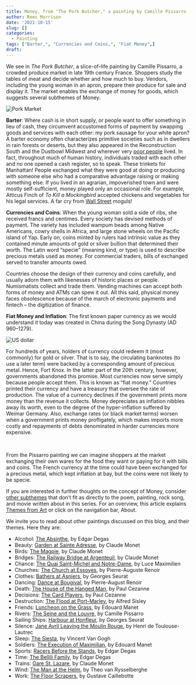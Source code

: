 ```yaml
---
title: Money, from "The Pork Butcher," a painting by Camille Pissarro
author: Rees Morrison
date: '2021-10-15'
slug: []
categories:
  - Painting
tags: ["Barter,", "Currencies and Coins,", "Fiat Money",]
draft: 
---
```


We see in *The Pork Butcher*, a slice-of-life painting by Camille Pissarro, a crowded produce market in late 19th century France.  Shoppers study the tables of meat and decide whether and how much to buy.  Vendors, including the young woman in an apron, prepare their produce for sale and display it.  The  market enables the exchange of money for goods, which suggests several subthemes of Money.

<!--more-->

![Pork Market](/media/MoneyPork.jpg)

**Barter**:  Where cash is in short supply, or people want to offer something in lieu of cash, they circumvent accustomed forms of payment by swapping goods and services with each other: my pork sausage for your white apron?  A barter economy often characterizes primitive societies such as in dwellers in rain forests or deserts, but they also appeared in the Reconstruction South and the Dustbowl Midwest and wherever very [poor people](https://themesfromart.com/post/2021-10-15-money-from-poor-side-of-town-a-song-by-johnny-rivers/moneypoor/) lived.  In fact, throughout much of human history,  individuals traded with each other and no one opened a cash register, so to speak.  These trinkets for Manhattan!  People exchanged what they were good at doing or producing with someone else who had a comparative advantage raising or making something else. If you lived in an agrarian, impoverished town and were mostly self-sufficient, money played only an occasional role.  For example, Atticus Finch of *To Kill a Mockingbird* accepted chickens and vegetables for his legal services.  A far cry from [Wall Street](https://themesfromart.com/post/2021-10-15-money-from-wall-street-a-movie-starring-michael-douglas-and-michael-sheen/moneywall/) moguls!

**Currencies and Coins**:  When the young woman sold a side of ribs, she received francs and centimes.  Every society has devised methods of payment.  The variety has included wampum beads among Native Americans, cowry shells in Africa, and large stone wheels on the Pacific island of Yap.  Early on, coins minted by rulers had intrinsic value as they contained minute amounts of gold or silver bullion that determined their worth.  The Latin word “specie” (meaning kind, or type) is used to describe precious metals used as money.  For commercial traders, bills of exchanged served to transfer amounts owed.

Countries choose the design of their currency and coins carefully, and usually adorn them with likenesses of historic places or people.  Numismatists collect and trade them.  Vending machines can accept both forms of money and ATMs can spew it out.  All this said, physical money faces obsolescence because of the march of electronic payments and fintech – the digitization of finance.

**Fiat Money and Inflation**:  The first known paper currency as we would understand it today was created in China during the Song Dynasty (AD 960–1279).

![US dollar](/media/MoneyUSdollar.jpg)

For hundreds of years, holders of currency could redeem it (most commonly) for gold or silver.  That is to say, the circulating banknotes (to use a later term) were backed by a corresponding amount of precious metal.  Hence, Fort Knox.  In the latter part of the 20th century, however, governments abandoned this promise.  Most currencies now serve simply because people accept them.  This is known as “fiat money.”  Countries printed their currency and have a treasury that oversee the rate of production.  The value of a currency declines if the government prints more money than the revenue it collects.  Money depreciates as inflation nibbles away its worth, even to the degree of the hyper-inflation suffered by Weimar Germany.  Also, exchange rates (or black market terms) worsen when a government prints money profligately, which makes imports more costly and repayments of debts denominated in harder currencies more expensive.

&nbsp;

From the Pissarro painting we can imagine shoppers at the market exchanging their own wares for the food they want or paying for it with bills and coins.  The French currency at the time could have been exchanged for a precious metal, which kept inflation at bay, but the coins were not likely to be specie. 


If you are interested in further thoughts on the concept of Money, consider [other subthemes](https://themesfromart.com/post/2021-10-15-money-additional-subthemes/moneyaddl/) that don’t fit as directly to the poem, painting, rock song, and movie written about in this series.  For an overview, this article explains [Themes from Art](http://bit.ly/3sRXopI) or click on the navigation bar, About.

We invite you to read about other paintings discussed on this blog, and their themes.  Here they are: 

* Alcohol: [The Absinthe](https://themesfromart.com/post/2021-02-03-alcohol-absinthe-degas/alcoholabsinthedegas/), by Edgar Degas
* Beauty: [Garden at Sainte Adresse](https://themesfromart.com/post/2021-04-21-beauty-garden-at-sainte-adresse-from-a-painting-by-claude-monet/beautystadress/), by Claude Monet
* Birds: [The Magpie](https://themesfromart.com/post/2021-06-07-birds-the-magpie-a-painting-by-claude-monet/birdsmagpie/), by Claude Monet
* Bridges: [The Railway Bridge at Argenteuil](https://themesfromart.com/post/2021-07-26-bridges-from-the-railway-bridge-at-argenteuill-a-painting-by-claude-monet/bridgesmonet/), by Claude Monet
* Chance: [The Quai Saint-Michel and Notre-Dame](http://localhost:4321/post/2021-03-14-chancechurch/chancechurch/), by Luce Maximilien
* Churches: [The Church at Essoyes](https://themesfromart.com/post/2021-05-21-churches-from-the-church-at-essoyes-a-painting-by-pierre-auguste-renoir/churchesrenoir/), by Pierre-Auguste Renoir 
* Clothes: [Bathers at Asniers](https://themesfromart.com/post/2021-08-30-clothes-from-bathers-at-asnieres-a-painting-by-georges-seurat/clothesbathers/), by Georges Seurat
* Dancing: [Dance at Bougival](https://themesfromart.com/post/2021-09-09-dancing-from-dance-at-bougival-a-painting-by-pierre-august-renoir/dancingbougival/), by Pierre-August Renoir
* Death: [The House of the Hanged Man](https://themesfromart.com/post/2021-05-03-death-from-house-of-the-hanged-man-a-painting-by-paul-cezanne/deathhanged/), by Paul Cezanne
* Decisions: [The Card Players](https://themesfromart.com/post/2021-02-08-decisions-the-card-players-a-painting-by-paul-cezanne/decisionscardplayerscezanne/), by Paul Cezanne
* Destruction: [The Flood at Port-Marley](https://themesfromart.com/post/2021-02-18-destruction-from-flood-at-port-marly-a-painting-by-alfred-sisley/destructionflood/), by Alfred Sisley
* Friends: [Luncheon on the Grass](https://themesfromart.com/post/2021-06-20-friends-luncheon-on-the-grass-a-painting-by-edouard-manet/friendsluncheon/), by Edouard Manet
* Rivers: [The Seine and the Louvre](https://themesfromart.com/post/2021-10-03-rivers-from-the-seine-and-the-louvre-a-painting-by-camille-pissarro/riversseine/), by Camille Pissarro
* Sailing Ships: [Harbour at Honfleur](https://themesfromart.com/post/2021-06-26-sailing-ships-harbour-at-honfleur-a-painting-by-georges-seurat/sailinghonfleur/), by Georges Seurat
* Silence: [Jane Avril Leaving the Moulin Rouge](https://themesfromart.com/post/silenceavril/), by Henri de Toulouse-Lautrec
* Sleep: [The Siesta](https://themesfromart.com/post/2021-09-22-sleep-from-the-siesta-a-painting-by-vincent-van-gogh/sleepsiesta/), by Vincent Van Gogh
* Soldiers: [The Execution of Maximilian](https://themesfromart.com/post/2021-08-02-soldiers-the-execution-of-maximilian-a-painting-by-edouard-manet/soldiersmanet/), by Edouard Manet 
* Sports: [Racers Before the Stands](https://themesfromart.com/post/2021-07-12-sports-from-racers-before-the-stands-a-painting-by-edgar-degas/sportsdegas/), by Edgar Degas
* Time:	[The Bellili Family](https://themesfromart.com/post/2021-03-08-time-from-the-bellili-family-by-edgar-degas/timebellili/), by Edgar Degas
* Trains: [Gare St. Lazare](https://themesfromart.com/post/2021-05-10-trainslazare/trainslazare/), by Claude Monet
* Wind: [The Man at the Helm](https://themesfromart.com/post/2021-08-12-wind-from-the-man-at-the-helm-a-painting-by-theo-van-rysselberghe/windhelm/), by Theo van Rysselberghe
* Work:	[The Floor Scrapers](https://themesfromart.com/post/2021-02-26-workscrapers/workscrapers/), by Gustave Caillebotte

